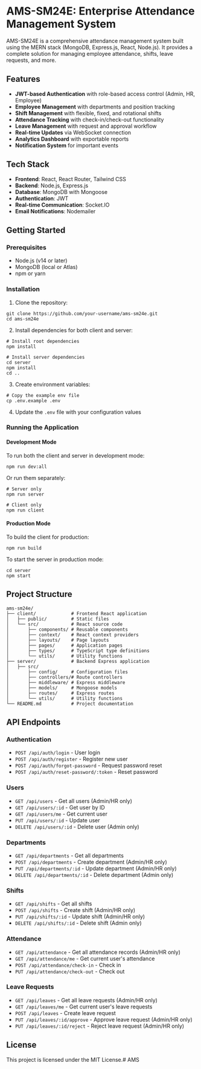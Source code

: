 # AMS-SM24E: Enterprise Attendance Management System

AMS-SM24E is a comprehensive attendance management system built using the MERN stack (MongoDB, Express.js, React, Node.js). It provides a complete solution for managing employee attendance, shifts, leave requests, and more.

## Features

- **JWT-based Authentication** with role-based access control (Admin, HR, Employee)
- **Employee Management** with departments and position tracking
- **Shift Management** with flexible, fixed, and rotational shifts
- **Attendance Tracking** with check-in/check-out functionality
- **Leave Management** with request and approval workflow
- **Real-time Updates** via WebSocket connection
- **Analytics Dashboard** with exportable reports
- **Notification System** for important events

## Tech Stack

- **Frontend**: React, React Router, Tailwind CSS
- **Backend**: Node.js, Express.js
- **Database**: MongoDB with Mongoose
- **Authentication**: JWT
- **Real-time Communication**: Socket.IO
- **Email Notifications**: Nodemailer

## Getting Started

### Prerequisites

- Node.js (v14 or later)
- MongoDB (local or Atlas)
- npm or yarn

### Installation

1. Clone the repository:
```
git clone https://github.com/your-username/ams-sm24e.git
cd ams-sm24e
```

2. Install dependencies for both client and server:
```
# Install root dependencies
npm install

# Install server dependencies
cd server
npm install
cd ..
```

3. Create environment variables:
```
# Copy the example env file
cp .env.example .env
```

4. Update the `.env` file with your configuration values

### Running the Application

#### Development Mode

To run both the client and server in development mode:

```
npm run dev:all
```

Or run them separately:

```
# Server only
npm run server

# Client only
npm run client
```

#### Production Mode

To build the client for production:

```
npm run build
```

To start the server in production mode:

```
cd server
npm start
```

## Project Structure

```
ams-sm24e/
├── client/             # Frontend React application
│   ├── public/         # Static files
│   └── src/            # React source code
│       ├── components/ # Reusable components
│       ├── context/    # React context providers
│       ├── layouts/    # Page layouts
│       ├── pages/      # Application pages
│       ├── types/      # TypeScript type definitions
│       └── utils/      # Utility functions
├── server/             # Backend Express application
│   ├── src/
│       ├── config/     # Configuration files
│       ├── controllers/# Route controllers
│       ├── middleware/ # Express middleware
│       ├── models/     # Mongoose models
│       ├── routes/     # Express routes
│       └── utils/      # Utility functions
└── README.md           # Project documentation
```

## API Endpoints

### Authentication
- `POST /api/auth/login` - User login
- `POST /api/auth/register` - Register new user
- `POST /api/auth/forgot-password` - Request password reset
- `POST /api/auth/reset-password/:token` - Reset password

### Users
- `GET /api/users` - Get all users (Admin/HR only)
- `GET /api/users/:id` - Get user by ID
- `GET /api/users/me` - Get current user
- `PUT /api/users/:id` - Update user
- `DELETE /api/users/:id` - Delete user (Admin only)

### Departments
- `GET /api/departments` - Get all departments
- `POST /api/departments` - Create department (Admin/HR only)
- `PUT /api/departments/:id` - Update department (Admin/HR only)
- `DELETE /api/departments/:id` - Delete department (Admin only)

### Shifts
- `GET /api/shifts` - Get all shifts
- `POST /api/shifts` - Create shift (Admin/HR only)
- `PUT /api/shifts/:id` - Update shift (Admin/HR only)
- `DELETE /api/shifts/:id` - Delete shift (Admin only)

### Attendance
- `GET /api/attendance` - Get all attendance records (Admin/HR only)
- `GET /api/attendance/me` - Get current user's attendance
- `POST /api/attendance/check-in` - Check in
- `PUT /api/attendance/check-out` - Check out

### Leave Requests
- `GET /api/leaves` - Get all leave requests (Admin/HR only)
- `GET /api/leaves/me` - Get current user's leave requests
- `POST /api/leaves` - Create leave request
- `PUT /api/leaves/:id/approve` - Approve leave request (Admin/HR only)
- `PUT /api/leaves/:id/reject` - Reject leave request (Admin/HR only)

## License

This project is licensed under the MIT License.# AMS
